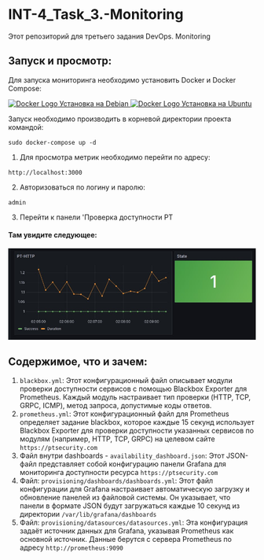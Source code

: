 # INT-4_Task_3.-Monitoring
Этот репозиторий для третьего задания DevOps. Monitoring

## Запуск и просмотр:

Для запуска мониторинга необходимо установить Docker и Docker Compose:

<a href="https://docs.docker.com/engine/install/debian/">
    <img src="https://www.docker.com/wp-content/uploads/2022/03/Moby-logo.png" alt="Docker Logo" width="25"/>
    Установка на Debian 
</a>
<a href="https://docs.docker.com/engine/install/ubuntu/">
    <img src="https://www.docker.com/wp-content/uploads/2022/03/Moby-logo.png" alt="Docker Logo" width="25"/>
    Установка на Ubuntu
</a>

Запуск необходимо производить в корневой директории проекта командой: 

```
sudo docker-compose up -d
```

1. Для просмотра метрик необходимо перейти по адресу: 

```
http://localhost:3000
```

2. Авторизоваться по логину и паролю:
   
```
admin
```

3. Перейти к панели 'Проверка доступности PT

#### Там увидите следующее:

![Alt-текст](images/grafana_image.jpg)


## Содержимое, что и зачем:

1. `blackbox.yml`: Этот конфигурационный файл описывает модули проверки доступности сервисов с помощью Blackbox Exporter для Prometheus. Каждый модуль настраивает тип проверки (HTTP, TCP, GRPC, ICMP), метод запроса, допустимые коды ответов.
2. `prometheus.yml`: Этот конфигурационный файл для Prometheus определяет задание blackbox, которое каждые 15 секунд использует Blackbox Exporter для проверки доступности указанных сервисов по модулям (например, HTTP, TCP, GRPC) на целевом сайте `https://ptsecurity.com`
3. Файл внутри dashboards - `availability_dashboard.json`: Этот JSON-файл представляет собой конфигурацию панели Grafana для мониторинга доступности ресурса `https://ptsecurity.com`
4. Файл: `provisioning/dashboards/dashboards.yml`: Этот файл конфигурации для Grafana настраивает автоматическую загрузку и обновление панелей из файловой системы. Он указывает, что панели в формате JSON будут загружаться каждые 10 секунд из директории `/var/lib/grafana/dashboards`
5. Файл: `provisioning/datasources/datasources.yml`: Эта конфигурация задаёт источник данных для Grafana, указывая Prometheus как основной источник. Данные берутся с сервера Prometheus по адресу `http://prometheus:9090`


